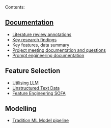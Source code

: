 Contents:

## [Documentation](https://github.com/23233408/CAPSTONE/tree/main/AlexTurner/documentation)

- [Literature review annotations](https://github.com/23233408/CAPSTONE/tree/main/AlexTurner/documentation)
- [Key research findings](https://github.com/23233408/CAPSTONE/tree/main/AlexTurner/documentation/literature-summary)
- Key features, data summary
- [Project meeting documentation and questions](https://github.com/23233408/CAPSTONE/tree/main/AlexTurner/documentation/project-log)
- [Prompt engineering documentation](https://github.com/23233408/CAPSTONE/tree/main/AlexTurner/documentation/prompts)

## Feature Selection

- [Utilising LLM](https://github.com/23233408/CAPSTONE/tree/main/AlexTurner/AT004-feature-selection_local.ipynb)
- [Unstructured Text Data](https://github.com/23233408/CAPSTONE/tree/main/AlexTurner/AlexTurner/AT005-Note-Events.ipynb)
- [Feature Engineering SOFA](https://github.com/23233408/CAPSTONE/tree/main/AlexTurner/AT002-engineer_features.py)

## Modelling

- [Tradition ML Model pipeline](https://github.com/23233408/CAPSTONE/tree/main/AlexTurner/AT004-feature-selection_local.ipynb)
